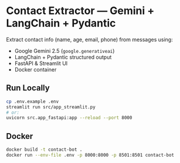 # Contact Extractor — Gemini + LangChain + Pydantic

Extract contact info (name, age, email, phone) from messages using:
- Google Gemini 2.5 (`google.generativeai`)
- LangChain + Pydantic structured output
- FastAPI & Streamlit UI
- Docker container

## Run Locally

```bash
cp .env.example .env
streamlit run src/app_streamlit.py
# or:
uvicorn src.app_fastapi:app --reload --port 8000
```

## Docker

```bash
docker build -t contact-bot .
docker run --env-file .env -p 8000:8000 -p 8501:8501 contact-bot
```